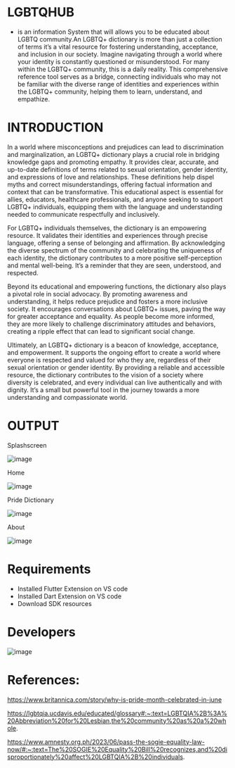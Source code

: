 # LGBTQHUB
- is an information System that will allows you to be educated about LGBTQ community.An LGBTQ+ dictionary is more than just a collection of terms it’s a vital resource for fostering understanding, acceptance, and inclusion in our society. Imagine navigating through a world where your identity is constantly questioned or misunderstood. For many within the LGBTQ+ community, this is a daily reality. This comprehensive reference tool serves as a bridge, connecting individuals who may not be familiar with the diverse range of identities and experiences within the LGBTQ+ community, helping them to learn, understand, and empathize.

# INTRODUCTION

In a world where misconceptions and prejudices can lead to discrimination and marginalization, an LGBTQ+ dictionary plays a crucial role in bridging knowledge gaps and promoting empathy. It provides clear, accurate, and up-to-date definitions of terms related to sexual orientation, gender identity, and expressions of love and relationships. These definitions help dispel myths and correct misunderstandings, offering factual information and context that can be transformative. This educational aspect is essential for allies, educators, healthcare professionals, and anyone seeking to support LGBTQ+ individuals, equipping them with the language and understanding needed to communicate respectfully and inclusively.

For LGBTQ+ individuals themselves, the dictionary is an empowering resource. It validates their identities and experiences through precise language, offering a sense of belonging and affirmation. By acknowledging the diverse spectrum of the community and celebrating the uniqueness of each identity, the dictionary contributes to a more positive self-perception and mental well-being. It’s a reminder that they are seen, understood, and respected.

Beyond its educational and empowering functions, the dictionary also plays a pivotal role in social advocacy. By promoting awareness and understanding, it helps reduce prejudice and fosters a more inclusive society. It encourages conversations about LGBTQ+ issues, paving the way for greater acceptance and equality. As people become more informed, they are more likely to challenge discriminatory attitudes and behaviors, creating a ripple effect that can lead to significant social change.

Ultimately, an LGBTQ+ dictionary is a beacon of knowledge, acceptance, and empowerment. It supports the ongoing effort to create a world where everyone is respected and valued for who they are, regardless of their sexual orientation or gender identity. By providing a reliable and accessible resource, the dictionary contributes to the vision of a society where diversity is celebrated, and every individual can live authentically and with dignity. It’s a small but powerful tool in the journey towards a more understanding and compassionate world.

# OUTPUT

Splashscreen

![image](https://github.com/user-attachments/assets/283fc476-38f2-4f45-8c9f-d8eb608253b3)


Home

![image](https://github.com/user-attachments/assets/3079eb57-da1b-4ea4-b47f-838606ed7344)



Pride Dictionary

![image](https://github.com/user-attachments/assets/924d0d12-2888-4aa6-a37a-c745d0fcfb1d)


About

![image](https://github.com/user-attachments/assets/37b5a3cb-ffcc-4156-a536-ba8abad90f83)

# Requirements

- Installed Flutter Extension on VS code
- Installed Dart Extension on VS code
- Download SDK resources

# Developers

![image](https://github.com/user-attachments/assets/b0db5ee8-49b9-4448-ab2c-2bdf078ee55f)


# References: 

https://www.britannica.com/story/why-is-pride-month-celebrated-in-june

https://lgbtqia.ucdavis.edu/educated/glossary#:~:text=LGBTQIA%2B%3A%20Abbreviation%20for%20Lesbian,the%20community%20as%20a%20whole.

https://www.amnesty.org.ph/2023/06/pass-the-sogie-equality-law-now/#:~:text=The%20SOGIE%20Equality%20Bill%20recognizes,and%20disproportionately%20affect%20LGBTQIA%2B%20individuals.
